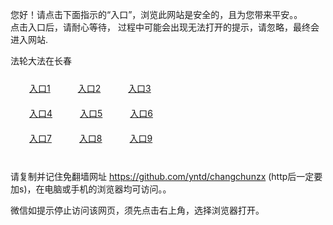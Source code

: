您好！请点击下面指示的“入口”，浏览此网站是安全的，且为您带来平安。。 <br/>
点击入口后，请耐心等待， 过程中可能会出现无法打开的提示，请忽略，最终会进入网站. </br>

法轮大法在长春<br/>
<div style="padding:10px"><a style="margin:20px" target="_blank" href="https://d2x6hkq6i23f7m.cloudfront.net/2Qpsp?heivchyn" id="ccLink1" rel="nofollow">入口1</a> <a target="_blank" style="margin:20px" href="https://d3v9dhz6qj3exs.cloudfront.net/2Qpsp?yaqtmbwy" id="ccLink2" rel="nofollow">入口2</a> <a style="margin:20px" target="_blank" href="https://d2e8d7s2k9x7x8.cloudfront.net/2Qpsp?dnghnjn" id="ccLink3" rel="nofollow">入口3</a></div>

<div style="padding:10px" ><a style="margin:20px" target="_blank" href="https://d2x6hkq6i23f7m.cloudfront.net/2Qpsp?heivchyn" id="ccLink4" rel="nofollow">入口4</a> <a style="margin:20px" href="https://d3v9dhz6qj3exs.cloudfront.net/2Qpsp?yaqtmbwy" target="_blank" id="ccLink5" rel="nofollow">入口5</a> <a style="margin:20px" href="https://d2e8d7s2k9x7x8.cloudfront.net/2Qpsp?dnghnjn" target="_blank" id="ccLink6" rel="nofollow">入口6</a></div>

<div style="padding:10px"><a style="margin:20px" target="_blank" href="https://d2x6hkq6i23f7m.cloudfront.net/2Qpsp?heivchyn" id="ccLink7" rel="nofollow">入口7</a> <a style="margin:20px" href="https://d3v9dhz6qj3exs.cloudfront.net/2Qpsp?yaqtmbwy" target="_blank" id="ccLink8" rel="nofollow">入口8</a> <a style="margin:20px" target="_blank" href="https://d2e8d7s2k9x7x8.cloudfront.net/2Qpsp?dnghnjn" id="ccLink9" rel="nofollow">入口9</a></div>

<br/>



请复制并记住免翻墙网址 https://github.com/yntd/changchunzx (http后一定要加s)，在电脑或手机的浏览器均可访问。。<br/>

微信如提示停止访问该网页，须先点击右上角，选择浏览器打开。
